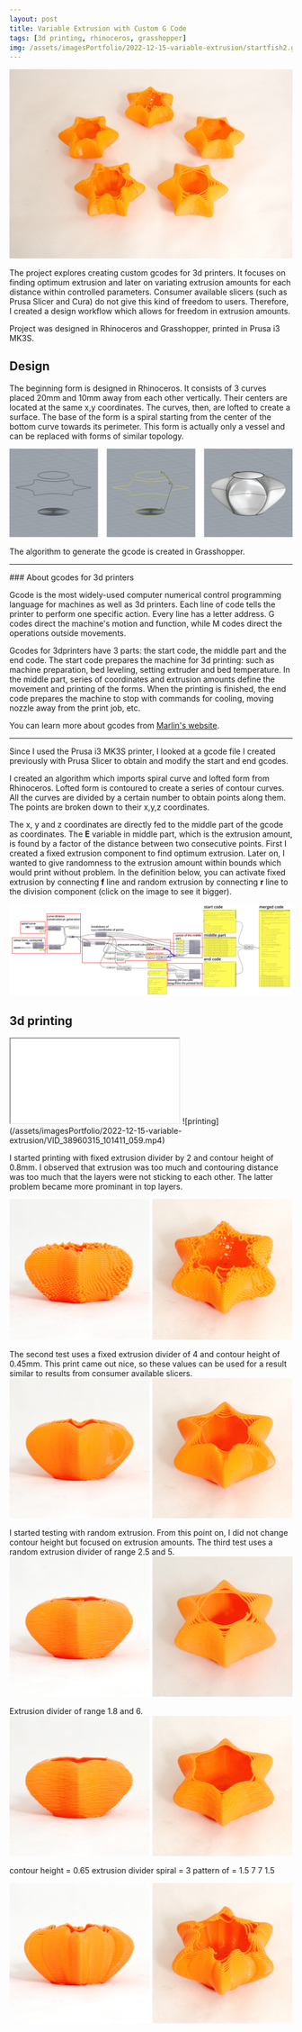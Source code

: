 ```yaml
---
layout: post
title: Variable Extrusion with Custom G Code
tags: [3d printing, rhinoceros, grasshopper]
img: /assets/imagesPortfolio/2022-12-15-variable-extrusion/startfish2.gif
---
```


![all](/assets/imagesPortfolio/2022-12-15-variable-extrusion/allFish.jpg)

The project explores creating custom gcodes for 3d printers. It focuses on finding optimum extrusion and later on variating extrusion amounts for each distance within controlled parameters. Consumer available slicers (such as Prusa Slicer and Cura) do not give this kind of freedom to users. Therefore, I created a design workflow which allows for freedom in extrusion amounts.

Project was designed in Rhinoceros and Grasshopper, printed in Prusa i3 MK3S.

## Design

The beginning form is designed in Rhinoceros. It consists of 3 curves placed 20mm and 10mm away from each other vertically. Their centers are located at the same x,y coordinates. The curves, then, are lofted to create a surface. The base of the form is a spiral starting from the center of the bottom curve towards its perimeter. This form is actually only a vessel and can be replaced with forms of similar topology.

![design](/assets/imagesPortfolio/2022-12-15-variable-extrusion/design-01.jpg)

The algorithm to generate the gcode is created in Grasshopper.

<hr>
### About gcodes for 3d printers

Gcode is the most widely-used computer numerical control programming language for machines as well as 3d printers. Each line of code tells the printer to perform one specific action. Every line has a letter address. G codes direct the machine's motion and function, while M codes direct the operations outside movements.

Gcodes for 3dprinters have 3 parts: the start code, the middle part and the end code. The start code prepares the machine for 3d printing: such as machine preparation, bed leveling, setting extruder and bed temperature. In the middle part, series of coordinates and extrusion amounts define the movement and printing of the forms. When the printing is finished, the end code prepares the machine to stop with commands for cooling, moving nozzle away from the print job, etc.

You can learn more about gcodes from [Marlin's website](https://marlinfw.org/meta/gcode/).
<hr>

Since I used the Prusa i3 MK3S printer, I looked at a gcode file I created previously with Prusa Slicer to obtain and modify the start and end gcodes.

I created an algorithm which imports spiral curve and lofted form from Rhinoceros. Lofted form is contoured to create a series of contour curves. All the curves are divided by a certain number to obtain points along them. The points are broken down to their x,y,z coordinates. 

The x, y and z coordinates are directly fed to the middle part of the gcode as coordinates. The **E** variable in middle part, which is the extrusion amount, is found by a factor of the distance between two consecutive points. First I created a fixed extrusion component to find optimum extrusion. Later on, I wanted to give randomness to the extrusion amount within bounds which would print without problem. In the definition below, you can activate fixed extrusion by connecting **f** line and random extrusion by connecting **r** line to the division component (click on the image to see it bigger).

[<img src="/assets/imagesPortfolio/2022-12-15-variable-extrusion/grasshopper-01.jpg"/>](/assets/imagesPortfolio/2022-12-15-variable-extrusion/grasshopper-01.jpg)

## 3d printing

<iframe src="/assets/imagesPortfolio/2022-12-15-variable-extrusion/VID_38960315_101411_059.mp4"> </iframe>
![printing](/assets/imagesPortfolio/2022-12-15-variable-extrusion/VID_38960315_101411_059.mp4)

I started printing with fixed extrusion divider by 2 and contour height of 0.8mm. I observed that extrusion was too much and contouring distance was too much that the layers were not sticking to each other. The latter problem became more prominant in top layers.

![test1](/assets/imagesPortfolio/2022-12-15-variable-extrusion/startfishBoth1.jpg)

The second test uses a fixed extrusion divider of 4 and contour height of 0.45mm. This print came out nice, so these values can be used for a result similar to results from consumer available slicers.
![test2](/assets/imagesPortfolio/2022-12-15-variable-extrusion/startfishBoth2.jpg)

I started testing with random extrusion. From this point on, I did not change contour height but focused on extrusion amounts. The third test uses a random extrusion divider of range 2.5 and 5. 
![test3](/assets/imagesPortfolio/2022-12-15-variable-extrusion/startfishBoth3.jpg)

Extrusion divider of range 1.8 and 6.
![test4](/assets/imagesPortfolio/2022-12-15-variable-extrusion/startfishBoth4.jpg)


contour height = 0.65
extrusion divider
spiral = 3
pattern of = 1.5 7 7 1.5

![test5](/assets/imagesPortfolio/2022-12-15-variable-extrusion/startfishBoth5.jpg)

